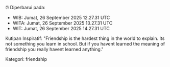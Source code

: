 ⏰ Diperbarui pada:
- WIB: Jumat, 26 September 2025 12.27.31 UTC
- WITA: Jumat, 26 September 2025 13.27.31 UTC
- WIT: Jumat, 26 September 2025 14.27.31 UTC

Kutipan Inspiratif:
"Friendship is the hardest thing in the world to explain. Its not something you learn in school. But if you havent learned the meaning of friendship you really havent learned anything."


Kategori: friendship

